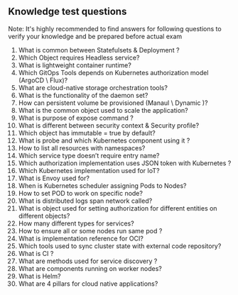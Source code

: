 ## Knowledge test questions

Note: It's highly recommended to find answers for following questions to verify your knowledge and be prepared before actual exam

 1. What is common between Statefulsets & Deployment ?
 2. Which Object requires Headless service?
 3. What is lightweight container runtime?
 4. Which GitOps Tools depends on Kubernetes authorization model (ArgoCD \ Flux)?
 5. What are cloud-native storage orchestration tools?
 6. What is the functionality of the daemon set?
 7. How can persistent volume be provisioned (Manaul \ Dynamic )?
 8. What is the common object used to scale the application?
 9. What is purpose of expose command ?
 10. What is different between security context & Security profile?
 11. Which object has immutable = true by default?
 12. What is probe and which Kubernetes component using it ? 
 13. How to list all resources with namespaces?
 14. Which service type doesn’t require entry name?
 15. Which authorization implementation uses JSON token with  Kubernetes ?
 16. Which Kubernetes implementation used for IoT?
 17. What is Envoy used for?
 18. When  is Kubernetes scheduler assigning Pods to Nodes?
 19. How to set POD to work on specific node?
 20. What is distributed logs span network called?
 21. What is object used for setting authorization for different entities on different objects?
 22. How many different types for services?
 23. How to ensure all or some  nodes run same pod ?
 24. What is implementation reference for OCI?
 25. Which tools used to sync cluster state with external code repository?
 26. What is CI ?
 27. What are methods used for service discovery ?
 28. What are components running on worker nodes? 
 29. What is Helm?
 30. What are 4 pillars for cloud native applications?
 
